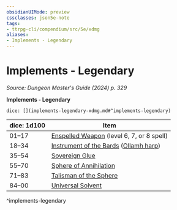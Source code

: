 ```yaml
---
obsidianUIMode: preview
cssclasses: json5e-note
tags:
- ttrpg-cli/compendium/src/5e/xdmg
aliases:
- Implements - Legendary
---
```

# Implements - Legendary
*Source: Dungeon Master's Guide (2024) p. 329* 

**Implements - Legendary**

`dice: [](implements-legendary-xdmg.md#^implements-legendary)`

| dice: 1d100 | Item |
|-------------|------|
| 01–17 | [Enspelled Weapon](/3-Mechanics/CLI/items/enspelled-weapon-xdmg.md) (level 6, 7, or 8 spell) |
| 18–34 | [Instrument of the Bards](/3-Mechanics/CLI/items/instrument-of-the-bards-xdmg.md) ([Ollamh harp](/3-Mechanics/CLI/items/instrument-of-the-bards-ollamh-harp-xdmg.md)) |
| 35–54 | [Sovereign Glue](/3-Mechanics/CLI/items/sovereign-glue-xdmg.md) |
| 55–70 | [Sphere of Annihilation](/3-Mechanics/CLI/items/sphere-of-annihilation-xdmg.md) |
| 71–83 | [Talisman of the Sphere](/3-Mechanics/CLI/items/talisman-of-the-sphere-xdmg.md) |
| 84–00 | [Universal Solvent](/3-Mechanics/CLI/items/universal-solvent-xdmg.md) |
^implements-legendary